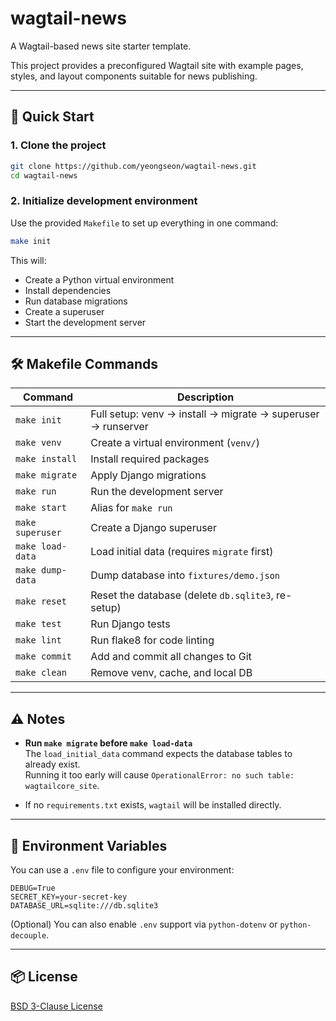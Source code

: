 # wagtail-news

A Wagtail-based news site starter template.

This project provides a preconfigured Wagtail site with example pages, styles, and layout components suitable for news publishing.

---

## 🚀 Quick Start

### 1. Clone the project

```bash
git clone https://github.com/yeongseon/wagtail-news.git
cd wagtail-news
```

### 2. Initialize development environment

Use the provided `Makefile` to set up everything in one command:

```bash
make init
```

This will:

- Create a Python virtual environment
- Install dependencies
- Run database migrations
- Create a superuser
- Start the development server

---

## 🛠 Makefile Commands

| Command           | Description |
|------------------|-------------|
| `make init`      | Full setup: venv → install → migrate → superuser → runserver |
| `make venv`      | Create a virtual environment (`venv/`) |
| `make install`   | Install required packages |
| `make migrate`   | Apply Django migrations |
| `make run`       | Run the development server |
| `make start`     | Alias for `make run` |
| `make superuser` | Create a Django superuser |
| `make load-data` | Load initial data (requires `migrate` first) |
| `make dump-data` | Dump database into `fixtures/demo.json` |
| `make reset`     | Reset the database (delete `db.sqlite3`, re-setup) |
| `make test`      | Run Django tests |
| `make lint`      | Run flake8 for code linting |
| `make commit`    | Add and commit all changes to Git |
| `make clean`     | Remove venv, cache, and local DB |

---

## ⚠️ Notes

- **Run `make migrate` before `make load-data`**  
  The `load_initial_data` command expects the database tables to already exist.  
  Running it too early will cause `OperationalError: no such table: wagtailcore_site`.

- If no `requirements.txt` exists, `wagtail` will be installed directly.

---

## 🔐 Environment Variables

You can use a `.env` file to configure your environment:

```env
DEBUG=True
SECRET_KEY=your-secret-key
DATABASE_URL=sqlite:///db.sqlite3
```

(Optional) You can also enable `.env` support via `python-dotenv` or `python-decouple`.

---

## 📦 License

[BSD 3-Clause License](LICENSE)
